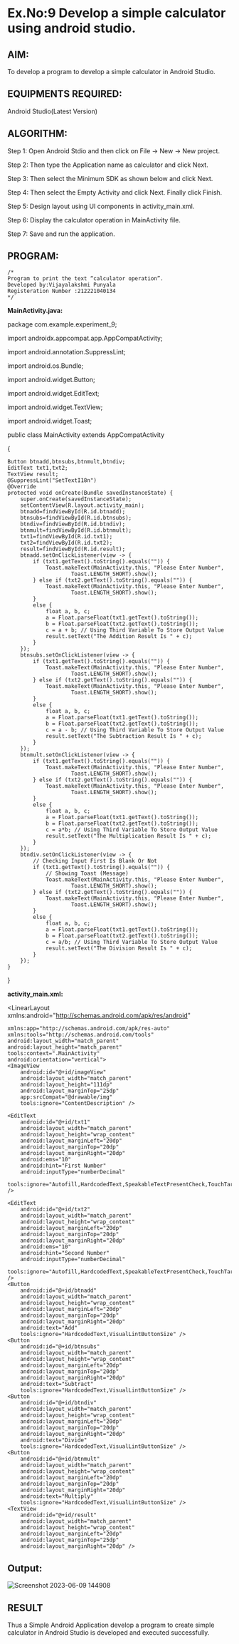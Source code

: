 # Ex.No:9 Develop a simple calculator using android studio.

## AIM:

To develop a program to develop a simple calculator in Android Studio.

## EQUIPMENTS REQUIRED:

Android Studio(Latest Version)

## ALGORITHM:

Step 1: Open Android Stdio and then click on File -> New -> New project.

Step 2: Then type the Application name as calculator and click Next. 

Step 3: Then select the Minimum SDK as shown below and click Next.

Step 4: Then select the Empty Activity and click Next. Finally click Finish.

Step 5: Design layout using UI components in activity_main.xml.

Step 6: Display the calculator operation in MainActivity file.

Step 7: Save and run the application.

## PROGRAM:
```
/*
Program to print the text “calculator operation”.
Developed by:Vijayalakshmi Punyala
Registeration Number :212221040134
*/
```
**MainActivity.java:**

package com.example.experiment_9;

import androidx.appcompat.app.AppCompatActivity;

import android.annotation.SuppressLint;

import android.os.Bundle;

import android.widget.Button;

import android.widget.EditText;

import android.widget.TextView;

import android.widget.Toast;

public class MainActivity extends AppCompatActivity

{

    Button btnadd,btnsubs,btnmult,btndiv;
    EditText txt1,txt2;
    TextView result;
    @SuppressLint("SetTextI18n")
    @Override
    protected void onCreate(Bundle savedInstanceState) {
        super.onCreate(savedInstanceState);
        setContentView(R.layout.activity_main);
        btnadd=findViewById(R.id.btnadd);
        btnsubs=findViewById(R.id.btnsubs);
        btndiv=findViewById(R.id.btndiv);
        btnmult=findViewById(R.id.btnmult);
        txt1=findViewById(R.id.txt1);
        txt2=findViewById(R.id.txt2);
        result=findViewById(R.id.result);
        btnadd.setOnClickListener(view -> {
            if (txt1.getText().toString().equals("")) {
                Toast.makeText(MainActivity.this, "Please Enter Number",
                        Toast.LENGTH_SHORT).show();
            } else if (txt2.getText().toString().equals("")) {
                Toast.makeText(MainActivity.this, "Please Enter Number",
                        Toast.LENGTH_SHORT).show();
            }
            else {
                float a, b, c;
                a = Float.parseFloat(txt1.getText().toString());
                b = Float.parseFloat(txt2.getText().toString());
                c = a + b; // Using Third Variable To Store Output Value
                result.setText("The Addition Result Is " + c);
            }
        });
        btnsubs.setOnClickListener(view -> {
            if (txt1.getText().toString().equals("")) {
                Toast.makeText(MainActivity.this, "Please Enter Number",
                        Toast.LENGTH_SHORT).show();
            } else if (txt2.getText().toString().equals("")) {
                Toast.makeText(MainActivity.this, "Please Enter Number",
                        Toast.LENGTH_SHORT).show();
            }
            else {
                float a, b, c;
                a = Float.parseFloat(txt1.getText().toString());
                b = Float.parseFloat(txt2.getText().toString());
                c = a - b; // Using Third Variable To Store Output Value
                result.setText("The Subtraction Result Is " + c);
            }
        });
        btnmult.setOnClickListener(view -> {
            if (txt1.getText().toString().equals("")) {
                Toast.makeText(MainActivity.this, "Please Enter Number",
                        Toast.LENGTH_SHORT).show();
            } else if (txt2.getText().toString().equals("")) {
                Toast.makeText(MainActivity.this, "Please Enter Number",
                        Toast.LENGTH_SHORT).show();
            }
            else {
                float a, b, c;
                a = Float.parseFloat(txt1.getText().toString());
                b = Float.parseFloat(txt2.getText().toString());
                c = a*b; // Using Third Variable To Store Output Value
                result.setText("The Multiplication Result Is " + c);
            }
        });
        btndiv.setOnClickListener(view -> {
            // Checking Input First Is Blank Or Not
            if (txt1.getText().toString().equals("")) {
                // Showing Toast (Message)
                Toast.makeText(MainActivity.this, "Please Enter Number",
                        Toast.LENGTH_SHORT).show();
            } else if (txt2.getText().toString().equals("")) {
                Toast.makeText(MainActivity.this, "Please Enter Number",
                        Toast.LENGTH_SHORT).show();
            }
            else {
                float a, b, c;
                a = Float.parseFloat(txt1.getText().toString());
                b = Float.parseFloat(txt2.getText().toString());
                c = a/b; // Using Third Variable To Store Output Value
                result.setText("The Division Result Is " + c);
            }
        });
    }
}

**activity_main.xml:**

<?xml version="1.0" encoding="utf-8"?>

<LinearLayout xmlns:android="http://schemas.android.com/apk/res/android"
              
    xmlns:app="http://schemas.android.com/apk/res-auto"
    xmlns:tools="http://schemas.android.com/tools"
    android:layout_width="match_parent"
    android:layout_height="match_parent"
    tools:context=".MainActivity"
    android:orientation="vertical">
    <ImageView
        android:id="@+id/imageView"
        android:layout_width="match_parent"
        android:layout_height="111dp"
        android:layout_marginTop="25dp"
        app:srcCompat="@drawable/img"
        tools:ignore="ContentDescription" />

    <EditText
        android:id="@+id/txt1"
        android:layout_width="match_parent"
        android:layout_height="wrap_content"
        android:layout_marginLeft="20dp"
        android:layout_marginTop="20dp"
        android:layout_marginRight="20dp"
        android:ems="10"
        android:hint="First Number"
        android:inputType="numberDecimal"
        tools:ignore="Autofill,HardcodedText,SpeakableTextPresentCheck,TouchTargetSizeCheck,TextContrastCheck,VisualLintTextFieldSize" />

    <EditText
        android:id="@+id/txt2"
        android:layout_width="match_parent"
        android:layout_height="wrap_content"
        android:layout_marginLeft="20dp"
        android:layout_marginTop="20dp"
        android:layout_marginRight="20dp"
        android:ems="10"
        android:hint="Second Number"
        android:inputType="numberDecimal"
        tools:ignore="Autofill,HardcodedText,SpeakableTextPresentCheck,TouchTargetSizeCheck,TextContrastCheck,VisualLintTextFieldSize" />
    <Button
        android:id="@+id/btnadd"
        android:layout_width="match_parent"
        android:layout_height="wrap_content"
        android:layout_marginLeft="20dp"
        android:layout_marginTop="20dp"
        android:layout_marginRight="20dp"
        android:text="Add"
        tools:ignore="HardcodedText,VisualLintButtonSize" />
    <Button
        android:id="@+id/btnsubs"
        android:layout_width="match_parent"
        android:layout_height="wrap_content"
        android:layout_marginLeft="20dp"
        android:layout_marginTop="20dp"
        android:layout_marginRight="20dp"
        android:text="Subtract"
        tools:ignore="HardcodedText,VisualLintButtonSize" />
    <Button
        android:id="@+id/btndiv"
        android:layout_width="match_parent"
        android:layout_height="wrap_content"
        android:layout_marginLeft="20dp"
        android:layout_marginTop="20dp"
        android:layout_marginRight="20dp"
        android:text="Divide"
        tools:ignore="HardcodedText,VisualLintButtonSize" />
    <Button
        android:id="@+id/btnmult"
        android:layout_width="match_parent"
        android:layout_height="wrap_content"
        android:layout_marginLeft="20dp"
        android:layout_marginTop="20dp"
        android:layout_marginRight="20dp"
        android:text="Multiply"
        tools:ignore="HardcodedText,VisualLintButtonSize" />
    <TextView
        android:id="@+id/result"
        android:layout_width="match_parent"
        android:layout_height="wrap_content"
        android:layout_marginLeft="20dp"
        android:layout_marginTop="25dp"
        android:layout_marginRight="20dp" />
    
</LinearLayout>

## Output:


![Screenshot 2023-06-09 144908](https://github.com/Vijayalakshmi230/Mobile-Application-Development/assets/127175503/8ac1f373-0702-43e8-ba76-3d1f046131cf)



## RESULT
Thus a Simple Android Application develop a program to create simple calculator in Android Studio is developed and executed successfully.
